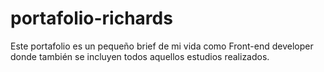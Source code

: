 # portafolio-richards
Este portafolio es un pequeño brief de mi vida como Front-end developer donde también se incluyen todos aquellos estudios realizados.
